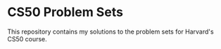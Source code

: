 # CS50 Problem Sets

This repository contains my solutions to the problem sets for Harvard's CS50 course.
